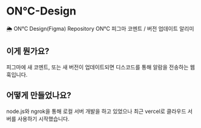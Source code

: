 # ON°C-Design
🌦️ ON°C Design(Figma) Repository
ON°C 피그마 코멘트 / 버전 업데이트 알리미

## 이게 뭔가요?
피그마에 새 코멘트, 또는 새 버전이 업데이트되면 디스코드를 통해 알람을 전송하는 웹훅입니다.

## 어떻게 만들었나요?
node.js와 ngrok을 통해 로컬 서버 개발을 하고 있었으나 최근 vercel로 클라우드 서버를 사용하기 시작했습니다.

